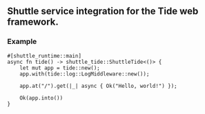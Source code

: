 ## Shuttle service integration for the Tide web framework.

### Example

```rust,no_run
#[shuttle_runtime::main]
async fn tide() -> shuttle_tide::ShuttleTide<()> {
    let mut app = tide::new();
    app.with(tide::log::LogMiddleware::new());

    app.at("/").get(|_| async { Ok("Hello, world!") });

    Ok(app.into())
}
```
